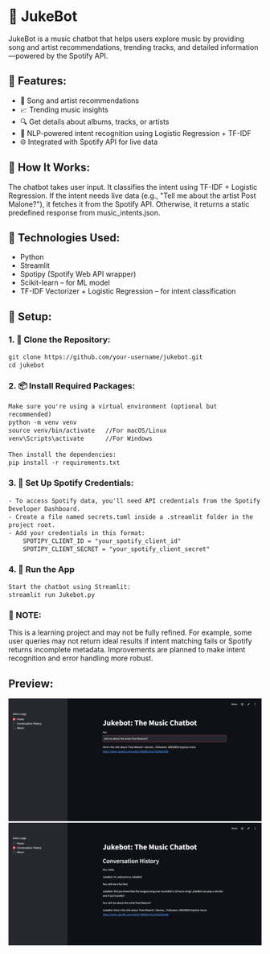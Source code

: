 # 📀 JukeBot

JukeBot is a music chatbot that helps users explore music by providing song and artist recommendations, trending tracks, and detailed information—powered by the Spotify API.

## 🚀 Features:
- 🎵 Song and artist recommendations
- 📈 Trending music insights
- 🔍 Get details about albums, tracks, or artists
- 🤖 NLP-powered intent recognition using Logistic Regression + TF-IDF
- 🌐 Integrated with Spotify API for live data

## 🧪 How It Works:
The chatbot takes user input.
It classifies the intent using TF-IDF + Logistic Regression.
If the intent needs live data (e.g., "Tell me about the artist Post Malone?"), it fetches it from the Spotify API.
Otherwise, it returns a static predefined response from music_intents.json.

## 🤖 Technologies Used:
- Python
- Streamlit
- Spotipy (Spotify Web API wrapper)
- Scikit-learn – for ML model
- TF-IDF Vectorizer + Logistic Regression – for intent classification

## 🔐 Setup:
### 1. 🚥 Clone the Repository: 
    git clone https://github.com/your-username/jukebot.git
    cd jukebot

### 2. 📦 Install Required Packages:
    Make sure you're using a virtual environment (optional but recommended)
    python -m venv venv
    source venv/bin/activate   //For macOS/Linux
    venv\Scripts\activate      //For Windows

    Then install the dependencies:
    pip install -r requirements.txt

### 3. 🔐 Set Up Spotify Credentials:
    - To access Spotify data, you'll need API credentials from the Spotify Developer Dashboard.
    - Create a file named secrets.toml inside a .streamlit folder in the project root.
    - Add your credentials in this format:
        SPOTIPY_CLIENT_ID = "your_spotify_client_id"
        SPOTIPY_CLIENT_SECRET = "your_spotify_client_secret"

### 4. 🚀 Run the App
    Start the chatbot using Streamlit:
    streamlit run Jukebot.py

### 📝 NOTE:
This is a learning project and may not be fully refined.
For example, some user queries may not return ideal results if intent matching fails or Spotify returns incomplete metadata. Improvements are planned to make intent recognition and error handling more robust.

## Preview:
![Home page](<images/Home_page.png>)
![Conversation history page](<images/Conv_history.png>)


